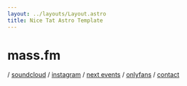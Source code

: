 ```yaml
---
layout: ../layouts/Layout.astro
title: Nice Tat Astro Template
---
```

<!-- Markdown Preview - https://dillinger.io/ -->

# mass.fm
/
[soundcloud](https://soundcloud.com/massmusic_fm)
/
[instagram](https://www.instagram.com/massmusic_fm/)
/
[next events](/next-events)
/
[onlyfans](/onlyfans)
/
[contact](/contact)
